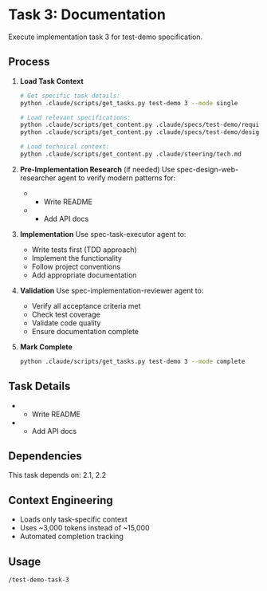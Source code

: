 # Task 3: Documentation

Execute implementation task 3 for test-demo specification.

## Process

1. **Load Task Context**
   ```bash
   # Get specific task details:
   python .claude/scripts/get_tasks.py test-demo 3 --mode single
   
   # Load relevant specifications:
   python .claude/scripts/get_content.py .claude/specs/test-demo/requirements.md
   python .claude/scripts/get_content.py .claude/specs/test-demo/design.md
   
   # Load technical context:
   python .claude/scripts/get_content.py .claude/steering/tech.md
   ```

2. **Pre-Implementation Research** (if needed)
   Use spec-design-web-researcher agent to verify modern patterns for:
      - - Write README
   - - Add API docs

3. **Implementation**
   Use spec-task-executor agent to:
   - Write tests first (TDD approach)
   - Implement the functionality
   - Follow project conventions
   - Add appropriate documentation

4. **Validation**
   Use spec-implementation-reviewer agent to:
   - Verify all acceptance criteria met
   - Check test coverage
   - Validate code quality
   - Ensure documentation complete

5. **Mark Complete**
   ```bash
   python .claude/scripts/get_tasks.py test-demo 3 --mode complete
   ```

## Task Details
- - Write README
- - Add API docs

## Dependencies
This task depends on: 2.1, 2.2

## Context Engineering
- Loads only task-specific context
- Uses ~3,000 tokens instead of ~15,000
- Automated completion tracking

## Usage
```
/test-demo-task-3
```
